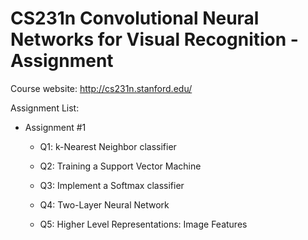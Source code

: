 CS231n Convolutional Neural Networks for Visual Recognition - Assignment
===============

Course website: http://cs231n.stanford.edu/

Assignment List:
 * Assignment #1
 	* Q1: k-Nearest Neighbor classifier  

 	* Q2: Training a Support Vector Machine  

 	* Q3: Implement a Softmax classifier  

 	* Q4: Two-Layer Neural Network  

 	* Q5: Higher Level Representations: Image Features  
